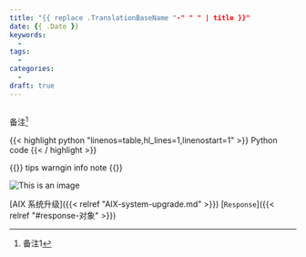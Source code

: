 ```yaml
---
title: "{{ replace .TranslationBaseName "-" " " | title }}"
date: {{ .Date }}
keywords:
  -
tags:
  - 
categories:
  - 
draft: true
---
```


## 

备注[^1]

{{< highlight python "linenos=table,hl_lines=1,linenostart=1" >}}
Python code
{{< / highlight >}}

{{<admonition title="tip" type="tip">}}
tips
warngin
info
note
{{</admonition>}}
<!--more-->
![This is an image](/img/devops/download-aix-patch-1.png)

[AIX 系统升级]({{< relref "AIX-system-upgrade.md" >}})
[`Response`]({{< relref "#response-对象" >}})

[^1]: 备注1
